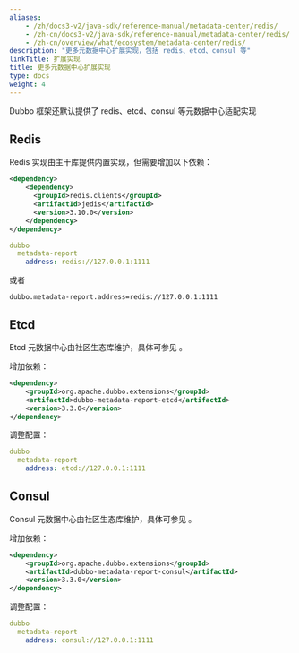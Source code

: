```yaml
---
aliases:
    - /zh/docs3-v2/java-sdk/reference-manual/metadata-center/redis/
    - /zh-cn/docs3-v2/java-sdk/reference-manual/metadata-center/redis/
    - /zh-cn/overview/what/ecosystem/metadata-center/redis/
description: "更多元数据中心扩展实现，包括 redis、etcd、consul 等"
linkTitle: 扩展实现
title: 更多元数据中心扩展实现
type: docs
weight: 4
---
```


Dubbo 框架还默认提供了 redis、etcd、consul 等元数据中心适配实现

## Redis

Redis 实现由主干库提供内置实现，但需要增加以下依赖：

```xml
<dependency>
	<dependency>
      <groupId>redis.clients</groupId>
      <artifactId>jedis</artifactId>
      <version>3.10.0</version>
    </dependency>
</dependency>
```

```yaml
dubbo
  metadata-report
    address: redis://127.0.0.1:1111
```

或者

```properties
dubbo.metadata-report.address=redis://127.0.0.1:1111
```

## Etcd

Etcd 元数据中心由社区生态库维护，具体可参见 [](https://github.com/apache/dubbo-spi-extensions/tree/master/dubbo-metadata-report-extensions/dubbo-metadata-report-etcd)。

增加依赖：

```xml
<dependency>
    <groupId>org.apache.dubbo.extensions</groupId>
    <artifactId>dubbo-metadata-report-etcd</artifactId>
    <version>3.3.0</version>
</dependency>
```

调整配置：

```yaml
dubbo
  metadata-report
    address: etcd://127.0.0.1:1111
```


## Consul

Consul 元数据中心由社区生态库维护，具体可参见 [](https://github.com/apache/dubbo-spi-extensions/tree/master/dubbo-metadata-report-extensions/dubbo-metadata-report-consul)。

增加依赖：

```xml
<dependency>
    <groupId>org.apache.dubbo.extensions</groupId>
    <artifactId>dubbo-metadata-report-consul</artifactId>
    <version>3.3.0</version>
</dependency>
```

调整配置：

```yaml
dubbo
  metadata-report
    address: consul://127.0.0.1:1111
```